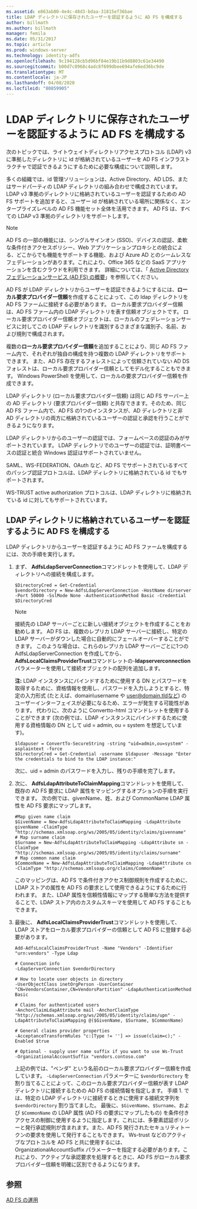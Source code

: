 ```yaml
---
ms.assetid: e863ab80-4e4c-48d3-bdaa-31815ef36bae
title: LDAP ディレクトリに保存されたユーザーを認証するように AD FS を構成する
author: billmath
ms.author: billmath
manager: femila
ms.date: 05/31/2017
ms.topic: article
ms.prod: windows-server
ms.technology: identity-adfs
ms.openlocfilehash: 9c194128cb5d96bf84e19b11b9d8803c61e34490
ms.sourcegitcommit: b00d7c8968c4adc8f699dbee694afe6ed36bc9de
ms.translationtype: MT
ms.contentlocale: ja-JP
ms.lasthandoff: 04/08/2020
ms.locfileid: "80859905"
---
```

# <a name="configure-ad-fs-to-authenticate-users-stored-in-ldap-directories"></a>LDAP ディレクトリに保存されたユーザーを認証するように AD FS を構成する

次のトピックでは、ライトウェイトディレクトリアクセスプロトコル (LDAP) v3 に準拠したディレクトリに id が格納されているユーザーを AD FS インフラストラクチャで認証できるようにするために必要な構成について説明します。

多くの組織では、id 管理ソリューションは、Active Directory、AD LDS、またはサードパーティの LDAP ディレクトリの組み合わせで構成されています。 LDAP v3 準拠のディレクトリに格納されているユーザーを認証するための AD FS サポートを追加すると、ユーザー id が格納されている場所に関係なく、エンタープライズレベルの AD FS 機能セット全体を活用できます。 AD FS は、すべての LDAP v3 準拠のディレクトリをサポートします。

> [!NOTE]
> AD FS の一部の機能には、シングルサインオン (SSO)、デバイスの認証、柔軟な条件付きアクセスポリシー、Web アプリケーションプロキシとの統合による、どこからでも機能をサポートする機能、および Azure AD とのシームレスなフェデレーションがあります。これにより、Office 365 などの SaaS アプリケーションを含むクラウドを利用できます。  詳細については、「 [Active Directory フェデレーションサービス (AD FS) の概要](../../ad-fs/AD-FS-2016-Overview.md)」を参照してください。

AD FS が LDAP ディレクトリからユーザーを認証できるようにするには、**ローカル要求プロバイダー信頼**を作成することによって、この ldap ディレクトリを AD FS ファームに接続する必要があります。  ローカル要求プロバイダー信頼は、AD FS ファーム内の LDAP ディレクトリを表す信頼オブジェクトです。 ローカル要求プロバイダー信頼オブジェクトは、ローカルのフェデレーションサービスに対してこの LDAP ディレクトリを識別するさまざまな識別子、名前、および規則で構成されます。

複数の**ローカル要求プロバイダー信頼**を追加することにより、同じ AD FS ファーム内で、それぞれが独自の構成を持つ複数の LDAP ディレクトリをサポートできます。 また、AD FS 存在するフォレストによって信頼されていない AD DS フォレストは、ローカル要求プロバイダー信頼としてモデル化することもできます。 Windows PowerShell を使用して、ローカルの要求プロバイダー信頼を作成できます。

LDAP ディレクトリ (ローカル要求プロバイダー信頼) は同じ AD FS サーバー上の AD ディレクトリ (要求プロバイダー信頼) と共存できます。そのため、同じ AD FS ファーム内で、AD FS の1つのインスタンスが、AD ディレクトリと非 AD ディレクトリの両方に格納されているユーザーの認証と承認を行うことができるようになります。

LDAP ディレクトリからのユーザーの認証では、フォームベースの認証のみがサポートされています。 LDAP ディレクトリでのユーザーの認証では、証明書ベースの認証と統合 Windows 認証はサポートされていません。

SAML、WS-FEDERATION、OAuth など、AD FS でサポートされているすべてのパッシブ認証プロトコルは、LDAP ディレクトリに格納されている id でもサポートされます。

WS-TRUST active authorization プロトコルは、LDAP ディレクトリに格納されている id に対してもサポートされています。

## <a name="configure-ad-fs-to-authenticate-users-stored-in-an-ldap-directory"></a>LDAP ディレクトリに格納されているユーザーを認証するように AD FS を構成する
LDAP ディレクトリからユーザーを認証するように AD FS ファームを構成するには、次の手順を実行します。

1. まず、 **AdfsLdapServerConnection**コマンドレットを使用して、LDAP ディレクトリへの接続を構成します。

   ```
   $DirectoryCred = Get-Credential
   $vendorDirectory = New-AdfsLdapServerConnection -HostName dirserver -Port 50000 -SslMode None -AuthenticationMethod Basic -Credential $DirectoryCred
   ```

   > [!NOTE]
   > 接続先の LDAP サーバーごとに新しい接続オブジェクトを作成することをお勧めします。 AD FS は、複数のレプリカ LDAP サーバーに接続し、特定の LDAP サーバーがダウンした場合に自動的にフェールオーバーすることができます。 このような場合は、これらのレプリカ LDAP サーバーごとに1つの AdfsLdapServerConnection を作成してから、 **AdfsLocalClaimsProviderTrust**コマンドレットの-**ldapserverconnection**パラメーターを使用して接続オブジェクトの配列を追加します。

   **注:** LDAP インスタンスにバインドするために使用する DN とパスワードを取得するために、資格情報を使用し、パスワードを入力しようとすると、特定の入力形式 (たとえば、domain\username や user@domain.tldなど) のユーザーインターフェイスが必要になるため、エラーが発生する可能性があります。 代わりに、次のように Convertto-html コマンドレットを使用することができます (次の例では、LDAP インスタンスにバインドするために使用する資格情報の DN として uid = admin, ou = system を想定しています)。

   ```
   $ldapuser = ConvertTo-SecureString -string "uid=admin,ou=system" -asplaintext -force
   $DirectoryCred = Get-Credential -username $ldapuser -Message "Enter the credentials to bind to the LDAP instance:"
   ```

   次に、uid = admin のパスワードを入力し、残りの手順を完了します。

2. 次に、 **AdfsLdapAttributeToClaimMapping**コマンドレットを使用して、既存の AD FS 要求に LDAP 属性をマッピングするオプションの手順を実行できます。 次の例では、givenName、姓、および CommonName LDAP 属性を AD FS 要求にマップします。

   ```
   #Map given name claim
   $GivenName = New-AdfsLdapAttributeToClaimMapping -LdapAttribute givenName -ClaimType "http://schemas.xmlsoap.org/ws/2005/05/identity/claims/givenname"
   # Map surname claim
   $Surname = New-AdfsLdapAttributeToClaimMapping -LdapAttribute sn -ClaimType "http://schemas.xmlsoap.org/ws/2005/05/identity/claims/surname"
   # Map common name claim
   $CommonName = New-AdfsLdapAttributeToClaimMapping -LdapAttribute cn -ClaimType "http://schemas.xmlsoap.org/claims/CommonName"
   ```

   このマッピングは、AD FS で条件付きアクセス制御規則を作成するために、LDAP ストアの属性を AD FS の要求として使用できるようにするために行われます。 また、LDAP 属性を信頼性情報にマップする簡単な方法を提供することで、LDAP ストア内のカスタムスキーマを使用して AD FS することもできます。

3. 最後に、 **AdfsLocalClaimsProviderTrust**コマンドレットを使用して、LDAP ストアをローカル要求プロバイダーの信頼として AD FS に登録する必要があります。

   ```
   Add-AdfsLocalClaimsProviderTrust -Name "Vendors" -Identifier "urn:vendors" -Type Ldap

   # Connection info
   -LdapServerConnection $vendorDirectory 

   # How to locate user objects in directory
   -UserObjectClass inetOrgPerson -UserContainer "CN=VendorsContainer,CN=VendorsPartition" -LdapAuthenticationMethod Basic 

   # Claims for authenticated users
   -AnchorClaimLdapAttribute mail -AnchorClaimType "http://schemas.xmlsoap.org/ws/2005/05/identity/claims/upn" -LdapAttributeToClaimMapping @($GivenName, $Surname, $CommonName) 

   # General claims provider properties
   -AcceptanceTransformRules "c:[Type != ''] => issue(claim=c);" -Enabled $true 

   # Optional - supply user name suffix if you want to use Ws-Trust
   -OrganizationalAccountSuffix "vendors.contoso.com"
   ```

   上記の例では、"ベンダ" という名前のローカル要求プロバイダー信頼を作成しています。 `-LdapServerConnection` パラメーターに `$vendorDirectory` を割り当てることによって、このローカル要求プロバイダー信頼が表す LDAP ディレクトリに接続するための AD FS の接続情報を指定します。 手順 1. では、特定の LDAP ディレクトリに接続するときに使用する接続文字列を `$vendorDirectory` 割り当てました。 最後に、`$GivenName`、`$Surname`、および `$CommonName` の LDAP 属性 (AD FS の要求にマップしたもの) を条件付きアクセスの制御に使用するように指定します。これには、多要素認証ポリシーと発行承認規則が含まれます。また、AD FS 発行されたセキュリティトークンの要求を使用して発行することもできます。 Ws-trust などのアクティブなプロトコルを AD FS と共に使用するには、OrganizationalAccountSuffix パラメーターを指定する必要があります。これにより、アクティブな承認要求を処理するときに、AD FS がローカル要求プロバイダー信頼を明確に区別できるようになります。

## <a name="see-also"></a>参照
[AD FS の運用](../../ad-fs/AD-FS-2016-Operations.md)


